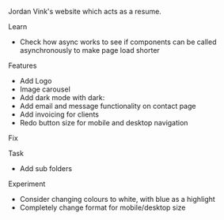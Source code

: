 Jordan Vink's website which acts as a resume.

Learn
- Check how async works to see if components can be called asynchronously to make page load shorter

Features
- Add Logo
- Image carousel
- Add dark mode with dark:
- Add email and message functionality on contact page
- Add invoicing for clients
- Redo button size for mobile and desktop navigation

Fix

Task
- Add sub folders

Experiment
- Consider changing colours to white, with blue as a highlight
- Completely change format for mobile/desktop size
